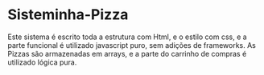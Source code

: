 # Sisteminha-Pizza
Este sistema é escrito toda a estrutura com Html, e o estilo com css, e a parte funcional é utilizado javascript puro, sem adições de frameworks. As Pizzas são armazenadas em arrays, e a parte do carrinho de compras é utilizado lógica pura. 
